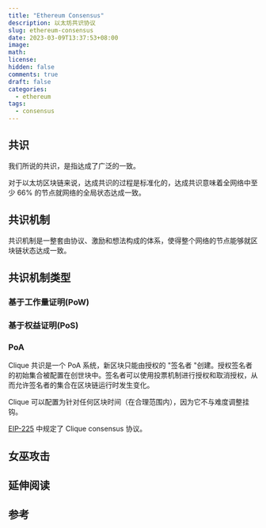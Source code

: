 ```yaml
---
title: "Ethereum Consensus"
description: 以太坊共识协议
slug: ethereum-consensus
date: 2023-03-09T13:37:53+08:00
image:
math:
license:
hidden: false
comments: true
draft: false
categories:
  - ethereum
tags:
  - consensus
---
```


## 共识

我们所说的共识，是指达成了广泛的一致。

对于以太坊区块链来说，达成共识的过程是标准化的，达成共识意味着全网络中至少 66% 的节点就网络的全局状态达成一致。

## 共识机制

共识机制是一整套由协议、激励和想法构成的体系，使得整个网络的节点能够就区块链状态达成一致。

## 共识机制类型

### 基于工作量证明(PoW)

### 基于权益证明(PoS)

### PoA

Clique 共识是一个 PoA 系统，新区块只能由授权的 "签名者 "创建。授权签名者的初始集合被配置在创世块中。签名者可以使用投票机制进行授权和取消授权，从而允许签名者的集合在区块链运行时发生变化。

Clique 可以配置为针对任何区块时间（在合理范围内），因为它不与难度调整挂钩。

[EIP-225](https://eips.ethereum.org/EIPS/eip-225) 中规定了 Clique consensus 协议。

## 女巫攻击

## 延伸阅读

## 参考
